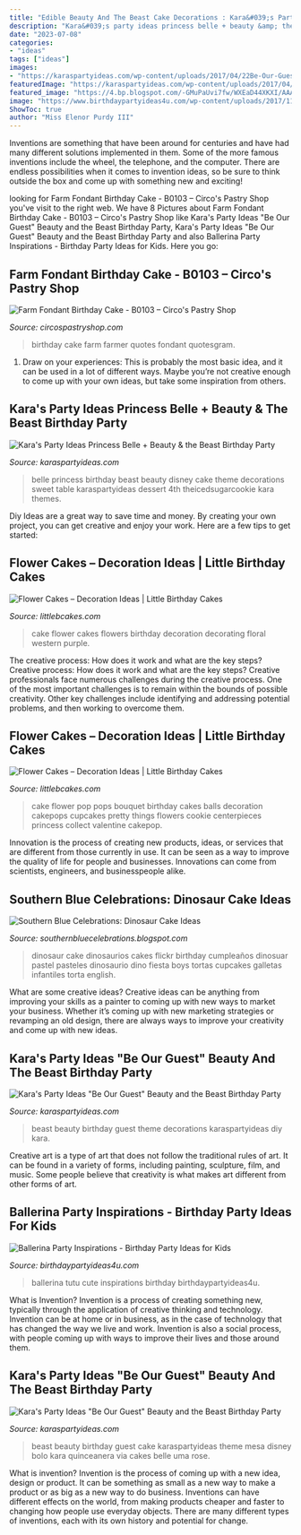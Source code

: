```yaml
---
title: "Edible Beauty And The Beast Cake Decorations : Kara&#039;s Party Ideas &quot;be Our Guest&quot; Beauty And The Beast Birthday Party"
description: "Kara&#039;s party ideas princess belle + beauty &amp; the beast birthday party"
date: "2023-07-08"
categories:
- "ideas"
tags: ["ideas"]
images:
- "https://karaspartyideas.com/wp-content/uploads/2017/04/22Be-Our-Guest22-Beauty-and-the-Beast-Birthday-Party-via-Karas-Party-Ideas-KarasPartyIdeas.com17.jpg"
featuredImage: "https://karaspartyideas.com/wp-content/uploads/2017/04/22Be-Our-Guest22-Beauty-and-the-Beast-Birthday-Party-via-Karas-Party-Ideas-KarasPartyIdeas.com17.jpg"
featured_image: "https://4.bp.blogspot.com/-GMuPaUvi7fw/WXEaD44XKXI/AAAAAAABF6U/r_piWPEMrOQT_b78Tt1ynyif4miJ22ldwCLcBGAs/s1600/4802732272_779466b263_b.jpg"
image: "https://www.birthdaypartyideas4u.com/wp-content/uploads/2017/11/Ballerina-Party...-Tutu-cute.png"
ShowToc: true
author: "Miss Elenor Purdy III"
---
```



Inventions are something that have been around for centuries and have had many different solutions implemented in them. Some of the more famous inventions include the wheel, the telephone, and the computer. There are endless possibilities when it comes to invention ideas, so be sure to think outside the box and come up with something new and exciting!

	

		
looking for Farm Fondant Birthday Cake - B0103 – Circo&#039;s Pastry Shop you've visit to the right web. We have 8 Pictures about Farm Fondant Birthday Cake - B0103 – Circo&#039;s Pastry Shop like Kara&#039;s Party Ideas &quot;Be Our Guest&quot; Beauty and the Beast Birthday Party, Kara&#039;s Party Ideas &quot;Be Our Guest&quot; Beauty and the Beast Birthday Party and also Ballerina Party Inspirations - Birthday Party Ideas for Kids. Here you go:
		
    
## Farm Fondant Birthday Cake - B0103 – Circo&#039;s Pastry Shop

<img loading=lazy src="https://cdn.shopify.com/s/files/1/2404/1979/products/2446_Farm_Fondant_Birthday_Cake_2_4f7deef3-5c75-4d76-9c6f-c795c1371834_1200x1200.jpg?v=1519233541" onerror="this.onerror=null;this.src='https://tse3.mm.bing.net/th?id=OIP.Zcf7DzmDL0KAsoOR-y3T-gHaFj&amp;pid=15.1';" alt="Farm Fondant Birthday Cake - B0103 – Circo&#039;s Pastry Shop">

_Source: circospastryshop.com_

>birthday cake farm farmer quotes fondant quotesgram. 

	

1. Draw on your experiences: This is probably the most basic idea, and it can be used in a lot of different ways. Maybe you’re not creative enough to come up with your own ideas, but take some inspiration from others.

    
## Kara&#039;s Party Ideas Princess Belle + Beauty &amp; The Beast Birthday Party

<img loading=lazy src="http://karaspartyideas.com/wp-content/uploads/2018/05/Princess-Belle-Beauty-the-Beast-Birthday-Party-via-Karas-Party-Ideas-KarasPartyIdeas.com15.jpg" onerror="this.onerror=null;this.src='https://tse2.mm.bing.net/th?id=OIP.-HMfEsWqQ5SRlgiEH3S_JwHaJ3&amp;pid=15.1';" alt="Kara&#039;s Party Ideas Princess Belle + Beauty &amp; the Beast Birthday Party">

_Source: karaspartyideas.com_

>belle princess birthday beast beauty disney cake theme decorations sweet table karaspartyideas dessert 4th theicedsugarcookie kara themes. 

	

Diy Ideas are a great way to save time and money. By creating your own project, you can get creative and enjoy your work. Here are a few tips to get started: 

    
## Flower Cakes – Decoration Ideas | Little Birthday Cakes

<img loading=lazy src="http://www.littlebcakes.com/wp-content/uploads/2013/08/Flower-Birthday-Cake-Ideas.jpg" onerror="this.onerror=null;this.src='https://tse2.mm.bing.net/th?id=OIP.1mKR5rL0-B-CdJaIrRlDqwHaI5&amp;pid=15.1';" alt="Flower Cakes – Decoration Ideas | Little Birthday Cakes">

_Source: littlebcakes.com_

>cake flower cakes flowers birthday decoration decorating floral western purple. 

	

The creative process: How does it work and what are the key steps?
Creative process: How does it work and what are the key steps?
Creative professionals face numerous challenges during the creative process. One of the most important challenges is to remain within the bounds of possible creativity. Other key challenges include identifying and addressing potential problems, and then working to overcome them.

    
## Flower Cakes – Decoration Ideas | Little Birthday Cakes

<img loading=lazy src="http://www.littlebcakes.com/wp-content/uploads/2013/08/Flower-Cake-Pops.jpg" onerror="this.onerror=null;this.src='https://tse4.mm.bing.net/th?id=OIP.sC9Z5PjZqu2Mv7-As9YtSAHaJ4&amp;pid=15.1';" alt="Flower Cakes – Decoration Ideas | Little Birthday Cakes">

_Source: littlebcakes.com_

>cake flower pop pops bouquet birthday cakes balls decoration cakepops cupcakes pretty things flowers cookie centerpieces princess collect valentine cakepop. 

	

Innovation is the process of creating new products, ideas, or services that are different from those currently in use. It can be seen as a way to improve the quality of life for people and businesses. Innovations can come from scientists, engineers, and businesspeople alike.

    
## Southern Blue Celebrations: Dinosaur Cake Ideas

<img loading=lazy src="https://4.bp.blogspot.com/-GMuPaUvi7fw/WXEaD44XKXI/AAAAAAABF6U/r_piWPEMrOQT_b78Tt1ynyif4miJ22ldwCLcBGAs/s1600/4802732272_779466b263_b.jpg" onerror="this.onerror=null;this.src='https://tse4.mm.bing.net/th?id=OIP.ZtD7U10b8hnI_I0pQ9nltwHaJ5&amp;pid=15.1';" alt="Southern Blue Celebrations: Dinosaur Cake Ideas">

_Source: southernbluecelebrations.blogspot.com_

>dinosaur cake dinosaurios cakes flickr birthday cumpleaños dinosuar pastel pasteles dinosaurio dino fiesta boys tortas cupcakes galletas infantiles torta english. 

	

What are some creative ideas?
Creative ideas can be anything from improving your skills as a painter to coming up with new ways to market your business. Whether it’s coming up with new marketing strategies or revamping an old design, there are always ways to improve your creativity and come up with new ideas.

    
## Kara&#039;s Party Ideas &quot;Be Our Guest&quot; Beauty And The Beast Birthday Party

<img loading=lazy src="https://karaspartyideas.com/wp-content/uploads/2017/04/22Be-Our-Guest22-Beauty-and-the-Beast-Birthday-Party-via-Karas-Party-Ideas-KarasPartyIdeas.com17.jpg" onerror="this.onerror=null;this.src='https://tse3.mm.bing.net/th?id=OIP.9YyeC9AhDu8ynytBuMIMOQHaLG&amp;pid=15.1';" alt="Kara&#039;s Party Ideas &quot;Be Our Guest&quot; Beauty and the Beast Birthday Party">

_Source: karaspartyideas.com_

>beast beauty birthday guest theme decorations karaspartyideas diy kara. 

	

Creative art is a type of art that does not follow the traditional rules of art. It can be found in a variety of forms, including painting, sculpture, film, and music. Some people believe that creativity is what makes art different from other forms of art.

    
## Ballerina Party Inspirations - Birthday Party Ideas For Kids

<img loading=lazy src="https://www.birthdaypartyideas4u.com/wp-content/uploads/2017/11/Ballerina-Party...-Tutu-cute.png" onerror="this.onerror=null;this.src='https://tse3.mm.bing.net/th?id=OIP.dSR_j2x01ES5N6VyBDSRqgHaLZ&amp;pid=15.1';" alt="Ballerina Party Inspirations - Birthday Party Ideas for Kids">

_Source: birthdaypartyideas4u.com_

>ballerina tutu cute inspirations birthday birthdaypartyideas4u. 

	

What is Invention?
Invention is a process of creating something new, typically through the application of creative thinking and technology. Invention can be at home or in business, as in the case of technology that has changed the way we live and work. Invention is also a social process, with people coming up with ways to improve their lives and those around them.

    
## Kara&#039;s Party Ideas &quot;Be Our Guest&quot; Beauty And The Beast Birthday Party

<img loading=lazy src="https://karaspartyideas.com/wp-content/uploads/2017/04/22Be-Our-Guest22-Beauty-and-the-Beast-Birthday-Party-via-Karas-Party-Ideas-KarasPartyIdeas.com11.jpg" onerror="this.onerror=null;this.src='https://tse1.mm.bing.net/th?id=OIP.Qb-ALmW0ShRJ2ofroSRydwHaLG&amp;pid=15.1';" alt="Kara&#039;s Party Ideas &quot;Be Our Guest&quot; Beauty and the Beast Birthday Party">

_Source: karaspartyideas.com_

>beast beauty birthday guest cake karaspartyideas theme mesa disney bolo kara quinceanera via cakes belle uma rose. 

	

What is invention?
Invention is the process of coming up with a new idea, design or product. It can be something as small as a new way to make a product or as big as a new way to do business. Inventions can have different effects on the world, from making products cheaper and faster to changing how people use everyday objects. There are many different types of inventions, each with its own history and potential for change.

